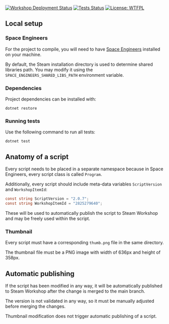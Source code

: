 [![Workshop Deployment Status](https://img.shields.io/github/workflow/status/UnhingedIndustries/scripts/Deploy%20scripts%20to%20Steam%20Workshop?label=Workshop%20Deployment&logo=steam&logoColor=lightblue)](https://github.com/UnHingedIndustries/scripts/actions/workflows/deploy-to-workshop.yml)
[![Tests Status](https://img.shields.io/github/workflow/status/UnhingedIndustries/scripts/Run%20all%20tests?label=Tests&logo=csharp&logoColor=lightgreen)](https://github.com/UnHingedIndustries/scripts/actions/workflows/test.yml)
[![License: WTFPL](https://img.shields.io/badge/License-WTFPL-red.svg)](http://www.wtfpl.net/txt/copying/)

## Local setup

### Space Engineers

For the project to compile, you will need to have [Space Engineers](https://www.spaceengineersgame.com/) installed on your machine.

By default, the Steam installation directory is used to determine shared libraries path.
You may modify it using the `SPACE_ENGINEERS_SHARED_LIBS_PATH` environment variable.

### Dependencies

Project dependencies can be installed with:

```shell
dotnet restore
```

### Running tests

Use the following command to run all tests:

```shell
dotnet test
```

## Anatomy of a script

Every script needs to be placed in a separate namespace because in Space Engineers, every script class is called `Program`.

Additionally, every script should include meta-data variables `ScriptVersion` and `WorkshopItemId`:

```csharp
const string ScriptVersion = "2.0.7";
const string WorkshopItemId = "2825279640";
```

These will be used to automatically publish the script to Steam Workshop and may be freely used within the script.

### Thumbnail

Every script must have a corresponding `thumb.png` file in the same directory.

The thumbnail file must be a PNG image with width of 636px and height of 358px.

## Automatic publishing

If the script has been modified in any way, it will be automatically published to Steam Workshop after the change is merged to the main branch.

The version is not validated in any way, so it must be manually adjusted before merging the changes.

Thumbnail modification does not trigger automatic publishing of a script.